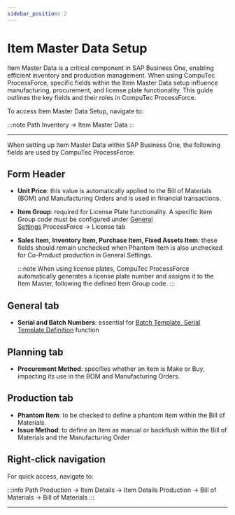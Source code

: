 ```yaml
---
sidebar_position: 2
---
```


# Item Master Data Setup

Item Master Data is a critical component in SAP Business One, enabling efficient inventory and production management. When using CompuTec ProcessForce, specific fields within the Item Master Data setup influence manufacturing, procurement, and license plate functionality. This guide outlines the key fields and their roles in CompuTec ProcessForce.
 
To access Item Master Data Setup, navigate to:

:::note Path
    Inventory → Item Master Data
:::

---

When setting up Item Master Data within SAP Business One, the following fields are used by CompuTec ProcessForce:

## Form Header

- **Unit Price**: this value is automatically applied to the Bill of Materials (BOM) and Manufacturing Orders and is used in financial transactions.
- **Item Group**: required for License Plate functionality. A specific Item Group code must be configured under  [General Settings](../system-initialization/general-settings/overview.md) ProcessForce → License tab
- **Sales Item, Inventory Item, Purchase Item, Fixed Assets Item**: these fields should remain unchecked when Phantom Item is also unchecked for Co-Product production in General Settings.

  :::note
      When using license plates, CompuTec ProcessForce automatically generates a license plate number and assigns it to the Item Master, following the defined Item Group code.
  :::

## General tab

- **Serial and Batch Numbers**: essential for [Batch Template, Serial Template Definition](batch-serial-template-definition.md) function

## Planning tab

- **Procurement Method**: specifies whether an item is Make or Buy, impacting its use in the BOM and Manufacturing Orders.

## Production tab

- **Phantom Item**: to be checked to define a phantom item within the Bill of Materials.
- **Issue Method**: to define an Item as manual or backflush within the Bill of Materials and the Manufacturing Order

## Right-click navigation

For quick access, navigate to:

:::info Path
  Production → Item Details → Item Details
  Production → Bill of Materials → Bill of Materials
:::

---

